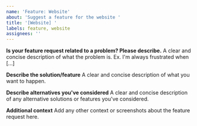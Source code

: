 ```yaml
---
name: 'Feature: Website'
about: 'Suggest a feature for the website '
title: '[Website] '
labels: feature, website
assignees: ''
---
```


**Is your feature request related to a problem? Please describe.** A
clear and concise description of what the problem is. Ex. I'm always
frustrated when [...]

**Describe the solution/feature** A clear and concise description of
what you want to happen.

**Describe alternatives you've considered** A clear and concise
description of any alternative solutions or features you've considered.

**Additional context** Add any other context or screenshots about the
feature request here.
